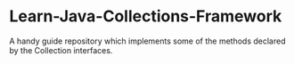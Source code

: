 # Learn-Java-Collections-Framework
A handy guide repository which implements some of the methods declared by the Collection interfaces.
